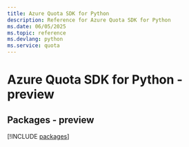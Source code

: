```yaml
---
title: Azure Quota SDK for Python
description: Reference for Azure Quota SDK for Python
ms.date: 06/05/2025
ms.topic: reference
ms.devlang: python
ms.service: quota
---
```

# Azure Quota SDK for Python - preview
## Packages - preview
[!INCLUDE [packages](quota-index.md)]